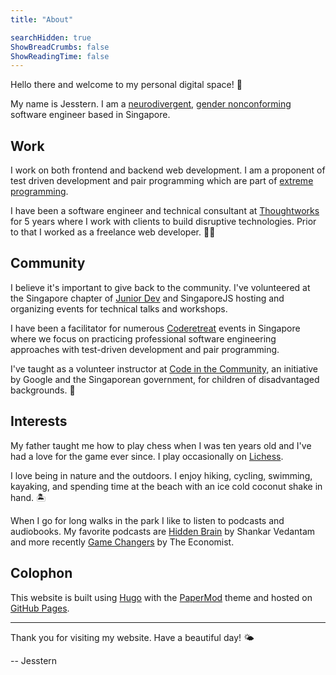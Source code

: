 ```yaml
---
title: "About"

searchHidden: true
ShowBreadCrumbs: false
ShowReadingTime: false
---
```


Hello there and welcome to my personal digital space! 👋

My name is Jesstern. I am a [neurodivergent][1], [gender nonconforming][2] software engineer based in Singapore.

[1]: https://www.verywellmind.com/what-is-neurodivergence-and-what-does-it-mean-to-be-neurodivergent-5196627
[2]: https://www.verywellmind.com/gender-nonconforming-definition-4582878

## Work

I work on both frontend and backend web development. I am a proponent of test driven development and pair programming which are part of [extreme programming](/notes/agile-extreme-programming).

I have been a software engineer and technical consultant at [Thoughtworks](https://www.thoughtworks.com/) for 5 years where I work with clients to build disruptive technologies. Prior to that I worked as a freelance web developer. 🧑‍💻

## Community

I believe it's important to give back to the community. I've volunteered at the Singapore chapter of [Junior Dev](https://juniordev.io/) and SingaporeJS hosting and organizing events for technical talks and workshops.

I have been a facilitator for numerous [Coderetreat](https://www.coderetreat.org/?seed=3905) events in Singapore where we focus on practicing professional software engineering approaches with test-driven development and pair programming.

I've taught as a volunteer instructor at [Code in the Community](https://codeinthecommunity.com/), an initiative by Google and the Singaporean government, for children of disadvantaged backgrounds. 💞

## Interests

My father taught me how to play chess when I was ten years old and I've had a love for the game ever since. I play occasionally on [Lichess](https://lichess.org/@/jsstrn).

I love being in nature and the outdoors. I enjoy hiking, cycling, swimming, kayaking, and spending time at the beach with an ice cold coconut shake in hand. 🏝

When I go for long walks in the park I like to listen to podcasts and audiobooks. My favorite podcasts are [Hidden Brain](https://hiddenbrain.org/) by Shankar Vedantam and more recently [Game Changers](https://podcasts.apple.com/gb/podcast/gamechangers-from-the-economist/id1572322263) by The Economist.

## Colophon

This website is built using [Hugo](https://gohugo.io/) with the [PaperMod](https://github.com/adityatelange/hugo-PaperMod) theme and hosted on [GitHub Pages](https://pages.github.com/).

---

Thank you for visiting my website. Have a beautiful day! 🌤

-- Jesstern
